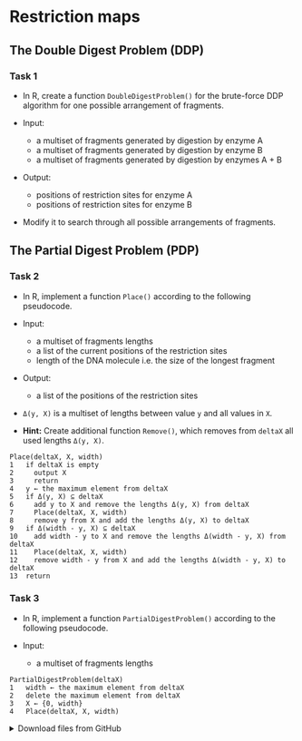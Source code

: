 # Restriction maps

## The Double Digest Problem (DDP)
### Task 1
* In R, create a function `DoubleDigestProblem()` for the brute-force DDP algorithm for one possible arrangement of fragments.

* Input:
    * a multiset of fragments generated by digestion by enzyme A
    * a multiset of fragments generated by digestion by enzyme B
    * a multiset of fragments generated by digestion by enzymes A + B

* Output:
    * positions of restriction sites for enzyme A
    * positions of restriction sites for enzyme B

* Modify it to search through all possible arrangements of fragments.

## The Partial Digest Problem (PDP)
### Task 2
* In R, implement a function `Place()` according to the following pseudocode.

* Input:
    * a multiset of fragments lengths
    * a list of the current positions of the restriction sites
    * length of the DNA molecule i.e. the size of the longest fragment

* Output:
    * a list of the positions of the restriction sites

* `Δ(y, X)` is a multiset of lengths between value `y` and all values in `X`.
* **Hint:** Create additional function `Remove()`, which removes from `deltaX` all used lengths `Δ(y, X)`.

``` 
Place(deltaX, X, width)
1   if deltaX is empty
2     output X
3     return
4   y ← the maximum element from deltaX
5   if Δ(y, X) ⊆ deltaX
6     add y to X and remove the lengths Δ(y, X) from deltaX
7     Place(deltaX, X, width)
8     remove y from X and add the lengths Δ(y, X) to deltaX
9   if Δ(width - y, X) ⊆ deltaX
10    add width - y to X and remove the lengths Δ(width - y, X) from deltaX
11    Place(deltaX, X, width)
12    remove width - y from X and add the lengths Δ(width - y, X) to deltaX
13  return
```

### Task 3
* In R, implement a function `PartialDigestProblem()` according to the following pseudocode.

* Input:
    * a multiset of fragments lengths

```
PartialDigestProblem(deltaX)
1   width ← the maximum element from deltaX
2   delete the maximum element from deltaX
3   X ← {0, width}
4   Place(deltaX, X, width)
```


<details>
<summary>Download files from GitHub</summary>
<details>
<summary>Basic Git settings</summary>

>* Configure the Git editor
>    ```bash
>    git config --global core.editor notepad
>    ```
>* Configure your name and email address
>    ```bash
>    git config --global user.name "Zuzana Nova"
>    git config --global user.email z.nova@vut.cz
>    ```
>* Check current settings
>    ```bash
>    git config --global --list
>    ```
>
</details>

* Create a fork on your GitHub account. 
  On the GitHub page of this repository find a <kbd>Fork</kbd> button in the upper right corner.
  
* Clone forked repository from your GitHub page to your computer:
```bash
git clone <fork repository address>
```
* In a local repository, set new remote for a project repository:
```bash
git remote add upstream https://github.com/mpa-prg/exercise_06.git
```

#### Send files to GitHub
Create a new commit and send new changes to your remote repository.
* Add file to a new commit.
```bash
git add <file_name>
```
* Create a new commit, enter commit message, save the file and close it.
```bash
git commit
```
* Send a new commit to your GitHub repository.
```bash
git push origin main
```

</details>
